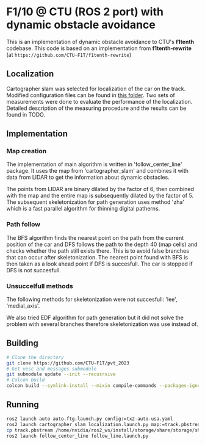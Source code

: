 # F1/10 @ CTU (ROS 2 port) with dynamic obstacle avoidance

This is an implementation of dynamic obstacle avoidance to CTU's **f1tenth** codebase. This code is
based on an implementation from **f1tenth-rewrite** (at `https://github.com/CTU-F1T/f1tenth-rewrite`)

## Localization
Cartographer slam was selected for localization of the car on the track. Modified configuration files can
be found in [this folder](src/perception/recognition/cartographer_slam/config). Two sets of measurements
were done to evaluate the performance of the localization. Detailed description of the measuring procedure
and the results can be found in TODO.

## Implementation

### Map creation

The implementation of main algorithm is written in 'follow_center_line' package. It uses the map from
'cartographer_slam' and combines it with data from LIDAR to get the information about dynamic obstacles.

The points from LIDAR are binary dilated by the factor of 6, then combined with the map and the entire
map is subsequently dilated by the factor of 5. The subsequent skeletonization for path generation uses
method 'zha' which is a fast parallel algorithm for thinning digital patherns.

### Path follow

The BFS algorithm finds the nearest point on the path from the current position of the car and DFS
follows the path to the depth 40 (map cells) and checks whether the path still exists there. This is to
avoid false branches that can occur after skeletonization. The nearest point found with BFS is then taken
as a look ahead point if DFS is succesfull. The car is stopped if DFS is not succesfull.

### Unsuccelfull methods

The following methods for skeletonization were not succesfull: 'lee', 'medial_axis'.

We also tried EDF algorithm for path generation but it did not solve the problem with several branches
therefore skeletonization was use instead of.

## Building

```bash
# Clone the directory
git clone https://github.com/CTU-F1T/pvt_2023
# Get vesc and messages submodule
git submodule update --init --recusrsive
# Colcon build
colcon build --symlink-install --mixin compile-commands --packages-ignore vesc_ackermann
```

## Running

```bash
ros2 launch auto auto.ftg.launch.py config:=tx2-auto-usa.yaml
ros2 launch cartographer_slam localization.launch.py map:=track.pbstream
cp track.pbstream /home/nvidia/ros2_ws/install/storage/share/storage/share/world_
ros2 launch follow_center_line follow_line.launch.py
```

